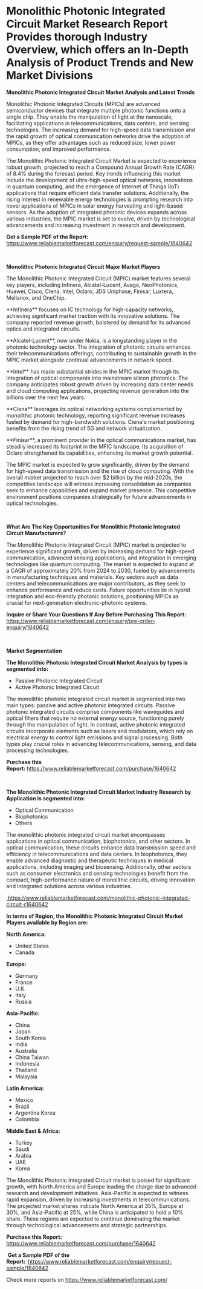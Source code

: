 <p><h1>Monolithic Photonic Integrated Circuit Market Research Report Provides thorough Industry Overview, which offers an In-Depth Analysis of Product Trends and New Market Divisions</h1></p><p><strong>Monolithic Photonic Integrated Circuit Market Analysis and Latest Trends</strong></p>
<p><p>Monolithic Photonic Integrated Circuits (MPICs) are advanced semiconductor devices that integrate multiple photonic functions onto a single chip. They enable the manipulation of light at the nanoscale, facilitating applications in telecommunications, data centers, and sensing technologies. The increasing demand for high-speed data transmission and the rapid growth of optical communication networks drive the adoption of MPICs, as they offer advantages such as reduced size, lower power consumption, and improved performance.</p><p>The Monolithic Photonic Integrated Circuit Market is expected to experience robust growth, projected to reach a Compound Annual Growth Rate (CAGR) of 8.4% during the forecast period. Key trends influencing this market include the development of ultra-high-speed optical networks, innovations in quantum computing, and the emergence of Internet of Things (IoT) applications that require efficient data transfer solutions. Additionally, the rising interest in renewable energy technologies is prompting research into novel applications of MPICs in solar energy harvesting and light-based sensors. As the adoption of integrated photonic devices expands across various industries, the MPIC market is set to evolve, driven by technological advancements and increasing investment in research and development.</p></p>
<p><strong>Get a Sample PDF of the Report:&nbsp;</strong> <a href="https://www.reliablemarketforecast.com/enquiry/request-sample/1640642?utm_campaign=3182&utm_medium=2&utm_source=Github&utm_content=ia&utm_term=23032025&utm_id=monolithic-photonic-integrated-circuit">https://www.reliablemarketforecast.com/enquiry/request-sample/1640642</a></p>
<p>&nbsp;</p>
<p><strong>Monolithic Photonic Integrated Circuit Major Market Players</strong></p>
<p><p>The Monolithic Photonic Integrated Circuit (MPIC) market features several key players, including Infinera, Alcatel-Lucent, Avago, NeoPhotonics, Huawei, Cisco, Ciena, Intel, Oclaro, JDS Uniphase, Finisar, Luxtera, Mellanox, and OneChip. </p><p>**Infinera** focuses on IC technology for high-capacity networks, achieving significant market traction with its innovative solutions. The company reported revenue growth, bolstered by demand for its advanced optics and integrated circuits.</p><p>**Alcatel-Lucent**, now under Nokia, is a longstanding player in the photonic technology sector. The integration of photonic circuits enhances their telecommunications offerings, contributing to sustainable growth in the MPIC market alongside continual advancements in network speed.</p><p>**Intel** has made substantial strides in the MPIC market through its integration of optical components into mainstream silicon photonics. The company anticipates robust growth driven by increasing data center needs and cloud computing applications, projecting revenue generation into the billions over the next few years.</p><p>**Ciena** leverages its optical networking systems complemented by monolithic photonic technology, reporting significant revenue increases fueled by demand for high-bandwidth solutions. Ciena's market positioning benefits from the rising trend of 5G and network virtualization.</p><p>**Finisar**, a prominent provider in the optical communications market, has steadily increased its footprint in the MPIC landscape. Its acquisition of Oclaro strengthened its capabilities, enhancing its market growth potential.</p><p>The MPIC market is expected to grow significantly, driven by the demand for high-speed data transmission and the rise of cloud computing. With the overall market projected to reach over $2 billion by the mid-2020s, the competitive landscape will witness increasing consolidation as companies seek to enhance capabilities and expand market presence. This competitive environment positions companies strategically for future advancements in optical technologies.</p></p>
<p>&nbsp;</p>
<p><strong>What Are The Key Opportunities For Monolithic Photonic Integrated Circuit Manufacturers?</strong></p>
<p><p>The Monolithic Photonic Integrated Circuit (MPIC) market is projected to experience significant growth, driven by increasing demand for high-speed communication, advanced sensing applications, and integration in emerging technologies like quantum computing. The market is expected to expand at a CAGR of approximately 20% from 2024 to 2030, fueled by advancements in manufacturing techniques and materials. Key sectors such as data centers and telecommunications are major contributors, as they seek to enhance performance and reduce costs. Future opportunities lie in hybrid integration and eco-friendly photonic solutions, positioning MPICs as crucial for next-generation electronic-photonic systems.</p></p>
<p><strong>Inquire or Share Your Questions If Any Before Purchasing This Report:</strong> <a href="https://www.reliablemarketforecast.com/enquiry/pre-order-enquiry/1640642?utm_campaign=3182&utm_medium=2&utm_source=Github&utm_content=ia&utm_term=23032025&utm_id=monolithic-photonic-integrated-circuit">https://www.reliablemarketforecast.com/enquiry/pre-order-enquiry/1640642</a></p>
<p>&nbsp;</p>
<p><strong>Market Segmentation</strong></p>
<p><strong>The Monolithic Photonic Integrated Circuit Market Analysis by types is segmented into:</strong></p>
<p><ul><li>Passive Photonic Integrated Circuit</li><li>Active Photonic Integrated Circuit</li></ul></p>
<p><p>The monolithic photonic integrated circuit market is segmented into two main types: passive and active photonic integrated circuits. Passive photonic integrated circuits comprise components like waveguides and optical filters that require no external energy source, functioning purely through the manipulation of light. In contrast, active photonic integrated circuits incorporate elements such as lasers and modulators, which rely on electrical energy to control light emissions and signal processing. Both types play crucial roles in advancing telecommunications, sensing, and data processing technologies.</p></p>
<p><strong>Purchase this Report:&nbsp;</strong><a href="https://www.reliablemarketforecast.com/purchase/1640642?utm_campaign=3182&utm_medium=2&utm_source=Github&utm_content=ia&utm_term=23032025&utm_id=monolithic-photonic-integrated-circuit">https://www.reliablemarketforecast.com/purchase/1640642</a></p>
<p>&nbsp;</p>
<p><strong>The Monolithic Photonic Integrated Circuit Market Industry Research by Application is segmented into:</strong></p>
<p><ul><li>Optical Communication</li><li>Biophotonics</li><li>Others</li></ul></p>
<p><p>The monolithic photonic integrated circuit market encompasses applications in optical communication, biophotonics, and other sectors. In optical communication, these circuits enhance data transmission speed and efficiency in telecommunications and data centers. In biophotonics, they enable advanced diagnostic and therapeutic techniques in medical applications, including imaging and biosensing. Additionally, other sectors such as consumer electronics and sensing technologies benefit from the compact, high-performance nature of monolithic circuits, driving innovation and integrated solutions across various industries.</p></p>
<p><a href="https://www.reliablemarketforecast.com/monolithic-photonic-integrated-circuit-r1640642?utm_campaign=3182&utm_medium=2&utm_source=Github&utm_content=ia&utm_term=23032025&utm_id=monolithic-photonic-integrated-circuit">&nbsp;https://www.reliablemarketforecast.com/monolithic-photonic-integrated-circuit-r1640642</a></p>
<p><strong>In terms of Region, the Monolithic Photonic Integrated Circuit Market Players available by Region are:</strong></p>
<p>
    <p> <strong> North America: </strong>
        <ul>
            <li>United States</li>
            <li>Canada</li>
        </ul>
        </p> 
    <p> <strong> Europe: </strong>
        <ul>
            <li>Germany</li>
            <li>France</li>
            <li>U.K.</li>
            <li>Italy</li>
            <li>Russia</li>
        </ul>
        </p> 
    <p> <strong> Asia-Pacific: </strong>
        <ul>
            <li>China</li>
            <li>Japan</li>
            <li>South Korea</li>
            <li>India</li>
            <li>Australia</li>
            <li>China Taiwan</li>
            <li>Indonesia</li>
            <li>Thailand</li>
            <li>Malaysia</li>
        </ul>
        </p> 
    <p> <strong> Latin America: </strong>
        <ul>
            <li>Mexico</li>
            <li>Brazil</li>
            <li>Argentina Korea</li>
            <li>Colombia</li>
        </ul>
        </p> 
    <p> <strong> Middle East & Africa: </strong>
        <ul>
            <li>Turkey</li>
            <li>Saudi</li>
            <li>Arabia</li>
            <li>UAE</li>
            <li>Korea</li>
        </ul>
    </p>
    </p>
<p><p>The Monolithic Photonic Integrated Circuit market is poised for significant growth, with North America and Europe leading the charge due to advanced research and development initiatives. Asia-Pacific is expected to witness rapid expansion, driven by increasing investments in telecommunications. The projected market shares indicate North America at 35%, Europe at 30%, and Asia-Pacific at 25%, while China is anticipated to hold a 10% share. These regions are expected to continue dominating the market through technological advancements and strategic partnerships.</p></p>
<p><strong>Purchase this Report: </strong><a href="https://www.reliablemarketforecast.com/purchase/1640642?utm_campaign=3182&utm_medium=2&utm_source=Github&utm_content=ia&utm_term=23032025&utm_id=monolithic-photonic-integrated-circuit">https://www.reliablemarketforecast.com/purchase/1640642</a></p>
<p>&nbsp;<strong>Get a Sample PDF of the Report:&nbsp;&nbsp;</strong><a href="https://www.reliablemarketforecast.com/enquiry/request-sample/1640642?utm_campaign=3182&utm_medium=2&utm_source=Github&utm_content=ia&utm_term=23032025&utm_id=monolithic-photonic-integrated-circuit">https://www.reliablemarketforecast.com/enquiry/request-sample/1640642</a></p>
<p><strong></strong></p>
<p>Check more reports on <a href="https://www.reliablemarketforecast.com/?utm_campaign=3182&utm_medium=2&utm_source=Github&utm_content=ia&utm_term=23032025&utm_id=monolithic-photonic-integrated-circuit">https://www.reliablemarketforecast.com/</a></p>